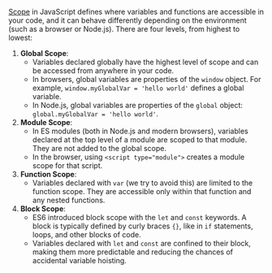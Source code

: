 [Scope](https://developer.mozilla.org/en-US/docs/Glossary/Scope) in JavaScript defines where variables and functions are accessible in your code, and it can behave differently depending on the environment (such as a browser or Node.js). There are four levels, from highest to lowest:

1. **Global Scope**:
    - Variables declared globally have the highest level of scope and can be accessed from anywhere in your code.
    - In browsers, global variables are properties of the `window` object. For example, `window.myGlobalVar = 'hello world'` defines a global variable.
    - In Node.js, global variables are properties of the `global` object: `global.myGlobalVar = 'hello world'`.
2. **Module Scope**:
    - In ES modules (both in Node.js and modern browsers), variables declared at the top level of a module are scoped to that module. They are not added to the global scope.
    - In the browser, using `<script type="module">` creates a module scope for that script.
3. **Function Scope**:
    - Variables declared with `var` (we try to avoid this) are limited to the function scope. They are accessible only within that function and any nested functions.
4. **Block Scope**:
    - ES6 introduced block scope with the `let` and `const` keywords. A block is typically defined by curly braces `{}`, like in `if` statements, loops, and other blocks of code.
    - Variables declared with `let` and `const` are confined to their block, making them more predictable and reducing the chances of accidental variable hoisting.